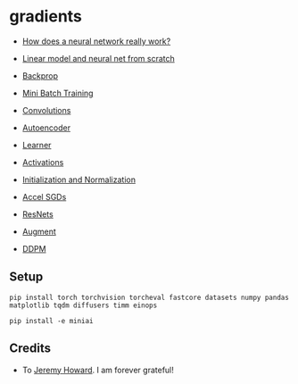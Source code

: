 # gradients

- [How does a neural network really work?](https://github.com/conscioustahoe/gradients/blob/main/how-does-a-neural-net-really-work.ipynb)

- [Linear model and neural net from scratch](https://github.com/conscioustahoe/gradients/blob/main/linear-model-and-neural-net-from-scratch.ipynb)

- [Backprop](https://github.com/conscioustahoe/gradients/blob/main/backprop.ipynb)

- [Mini Batch Training](https://github.com/conscioustahoe/gradients/blob/main/minibatch-training.ipynb)

- [Convolutions](https://github.com/conscioustahoe/gradients/blob/main/convolutions_part_a.ipynb)

- [Autoencoder](https://github.com/conscioustahoe/gradients/blob/main/autoencoder.ipynb)

- [Learner](https://github.com/conscioustahoe/gradients/blob/main/learner.ipynb)

- [Activations](https://github.com/conscioustahoe/gradients/blob/main/activations.ipynb)

- [Initialization and Normalization](https://github.com/conscioustahoe/gradients/blob/main/initializing.ipynb)

- [Accel SGDs](https://github.com/conscioustahoe/gradients/blob/main/accel-sgd.ipynb)

- [ResNets](https://github.com/conscioustahoe/gradients/blob/main/resnet.ipynb)

- [Augment](https://github.com/conscioustahoe/gradients/blob/main/augment.ipynb)

- [DDPM](https://github.com/conscioustahoe/gradients/blob/main/DDPM.ipynb)

## Setup

```
pip install torch torchvision torcheval fastcore datasets numpy pandas matplotlib tqdm diffusers timm einops
```

```
pip install -e miniai
```


## Credits

- To [Jeremy Howard](https://x.com/jeremyphoward). I am forever grateful!